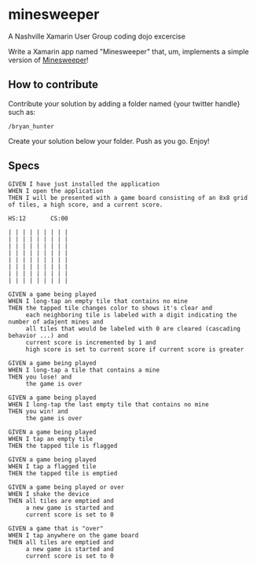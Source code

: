 minesweeper
===========

A Nashville Xamarin User Group coding dojo excercise

Write a Xamarin app named "Minesweeper" that, um, implements a simple version of [Minesweeper](http://en.wikipedia.org/wiki/Minesweeper_(video_game))!

How to contribute
-----------------
Contribute your solution by adding a folder named {your twitter handle} such as:

````
/bryan_hunter
````

Create your solution below your folder. Push as you go. Enjoy!


Specs
-----

````
GIVEN I have just installed the application
WHEN I open the application
THEN I will be presented with a game board consisting of an 8x8 grid of tiles, a high score, and a current score.

HS:12       CS:00

| | | | | | | | |
| | | | | | | | |
| | | | | | | | |
| | | | | | | | |
| | | | | | | | |
| | | | | | | | |
| | | | | | | | |
| | | | | | | | |

GIVEN a game being played
WHEN I long-tap an empty tile that contains no mine
THEN the tapped tile changes color to shows it's clear and
     each neighboring tile is labeled with a digit indicating the number of adajent mines and
     all tiles that would be labeled with 0 are cleared (cascading behavior ...) and
     current score is incremented by 1 and
     high score is set to current score if current score is greater

GIVEN a game being played
WHEN I long-tap a tile that contains a mine
THEN you lose! and
     the game is over

GIVEN a game being played
WHEN I long-tap the last empty tile that contains no mine
THEN you win! and
     the game is over

GIVEN a game being played
WHEN I tap an empty tile
THEN the tapped tile is flagged

GIVEN a game being played
WHEN I tap a flagged tile
THEN the tapped tile is emptied

GIVEN a game being played or over
WHEN I shake the device
THEN all tiles are emptied and
     a new game is started and
     current score is set to 0

GIVEN a game that is "over"
WHEN I tap anywhere on the game board
THEN all tiles are emptied and
     a new game is started and
     current score is set to 0
````
